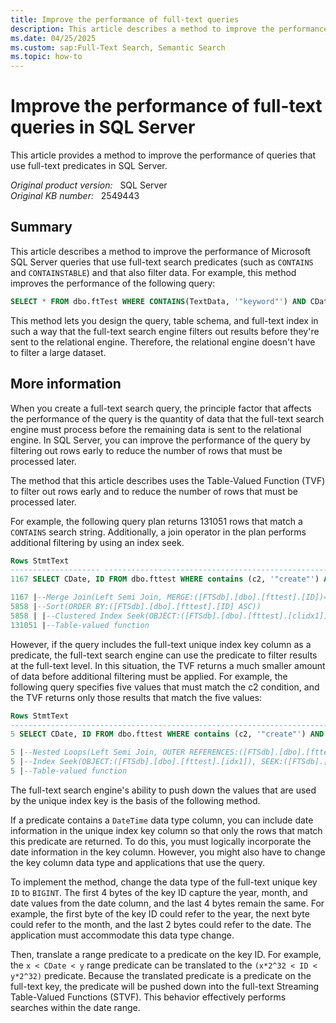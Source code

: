 ```yaml
---
title: Improve the performance of full-text queries
description: This article describes a method to improve the performance of queries that use full-text predicates in SQL Server.
ms.date: 04/25/2025
ms.custom: sap:Full-Text Search, Semantic Search
ms.topic: how-to
---
```

# Improve the performance of full-text queries in SQL Server

This article provides a method to improve the performance of queries that use full-text predicates in SQL Server.

_Original product version:_ &nbsp; SQL Server  
_Original KB number:_ &nbsp; 2549443

## Summary

This article describes a method to improve the performance of Microsoft SQL Server queries that use full-text search predicates (such as `CONTAINS` and `CONTAINSTABLE`) and that also filter data. For example, this method improves the performance of the following query:

```sql
SELECT * FROM dbo.ftTest WHERE CONTAINS(TextData, '"keyword"') AND CDate > @date
```

This method lets you design the query, table schema, and full-text index in such a way that the full-text search engine filters out results before they're sent to the relational engine. Therefore, the relational engine doesn't have to filter a large dataset.

## More information

When you create a full-text search query, the principle factor that affects the performance of the query is the quantity of data that the full-text search engine must process before the remaining data is sent to the relational engine. In SQL Server, you can improve the performance of the query by filtering out rows early to reduce the number of rows that must be processed later.

The method that this article describes uses the Table-Valued Function (TVF) to filter out rows early and to reduce the number of rows that must be processed later.

For example, the following query plan returns 131051 rows that match a `CONTAINS` search string. Additionally, a join operator in the plan performs additional filtering by using an index seek.

```sql
Rows StmtText
-------------------- ----------------------------------------------------------------------------------------
1167 SELECT CDate, ID FROM dbo.fttest WHERE contains (c2, '"create"') AND CDate> '08/05/2019'

1167 |--Merge Join(Left Semi Join, MERGE:([FTSdb].[dbo].[fttest].[ID])=(FulltextMatch.[docid]), RESIDUA
5858 |--Sort(ORDER BY:([FTSdb].[dbo].[fttest].[ID] ASC))
5858 | |--Clustered Index Seek(OBJECT:([FTSdb].[dbo].[fttest].[clidx1]), SEEK:([FTSdb].[
131051 |--Table-valued function
```

However, if the query includes the full-text unique index key column as a predicate, the full-text search engine can use the predicate to filter results at the full-text level. In this situation, the TVF returns a much smaller amount of data before additional filtering must be applied. For example, the following query specifies five values that must match the c2 condition, and the TVF returns only those results that match the five values:

```sql
Rows StmtText
-------------------------------------------------------------------------------------------------------------------------------------------
5 SELECT CDate, ID FROM dbo.fttest WHERE contains (c2, '"create"') AND CDate > '08/05/2019' AND ID IN ( 654051, 644051, 649106, 465, 105)

5 |--Nested Loops(Left Semi Join, OUTER REFERENCES:([FTSdb].[dbo].[fttest].[ID]))
5 |--Index Seek(OBJECT:([FTSdb].[dbo].[fttest].[idx1]), SEEK:([FTSdb].[dbo].[fttest].[ID]=(105) OR ...
5 |--Table-valued function
```

The full-text search engine's ability to push down the values that are used by the unique index key is the basis of the following method.

If a predicate contains a `DateTime` data type column, you can include date information in the unique index key column so that only the rows that match this predicate are returned. To do this, you must logically incorporate the date information in the key column. However, you might also have to change the key column data type and applications that use the query.

To implement the method, change the data type of the full-text unique key `ID` to `BIGINT`. The first 4 bytes of the key ID capture the year, month, and date values from the date column, and the last 4 bytes remain the same. For example, the first byte of the key ID could refer to the year, the next byte could refer to the month, and the last 2 bytes could refer to the date. The application must accommodate this data type change.

Then, translate a range predicate to a predicate on the key ID. For example, the `x < CDate < y` range predicate can be translated to the `(x*2^32 < ID < y*2^32)` predicate. Because the translated predicate is a predicate on the full-text key, the predicate will be pushed down into the full-text Streaming Table-Valued Functions (STVF). This behavior effectively performs searches within the date range.
